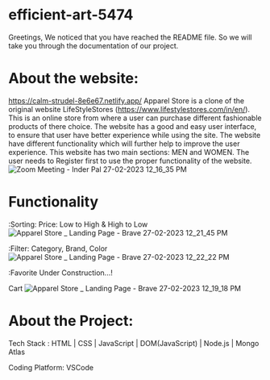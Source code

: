 # efficient-art-5474

Greetings,
  We noticed that you have reached the README file. So we will take you through the documentation of our project.
# About the website:
 https://calm-strudel-8e6e67.netlify.app/ Apparel Store is a clone of the original website LifeStyleStores (https://www.lifestylestores.com/in/en/). This is an online store from where a user can purchase different fashionable products of there choice.
 The website has a good and easy user interface, to ensure that user have better experience while using the site. The website have different functionality which will
 further help to improve the user experience. This website has two main sections: MEN and WOMEN. The user needs to Register first to use the proper functionality of the   website.
 ![Zoom Meeting - Inder Pal 27-02-2023 12_16_35 PM](https://user-images.githubusercontent.com/112760057/221494026-3312f7cc-4882-429c-880f-5c9341032671.png)



 
# Functionality
  :Sorting: Price: Low to High & High to Low
            ![Apparel Store _ Landing Page - Brave 27-02-2023 12_21_45 PM](https://user-images.githubusercontent.com/112760057/221494822-69b7a5cd-9232-47ac-99ce-53d873181cdc.png)


            
  :Filter:  Category, Brand, Color
            ![Apparel Store _ Landing Page - Brave 27-02-2023 12_22_22 PM](https://user-images.githubusercontent.com/112760057/221494868-8f431f65-c5a8-4208-a9b2-a32e4a97e0b1.png)


            
  :Favorite
      Under Construction...!

  Cart
    ![Apparel Store _ Landing Page - Brave 27-02-2023 12_19_18 PM](https://user-images.githubusercontent.com/112760057/221494983-268134d5-e969-4cff-b474-806f3c26c53b.png)


  
  
 
# About the Project:
 Tech Stack : HTML | CSS | JavaScript | DOM(JavaScript) | Node.js | Mongo Atlas
              
 Coding Platform: VSCode
 
